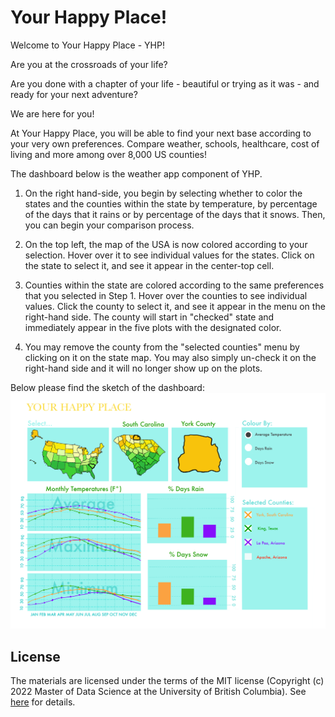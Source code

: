 # Your Happy Place!

Welcome to Your Happy Place - YHP!

Are you at the crossroads of your life?

Are you done with a chapter of your life - beautiful or trying as it was - and ready for your next adventure?

We are here for you!

At Your Happy Place, you will be able to find your next base according to your very own preferences. Compare weather, schools, healthcare, cost of living and more among over 8,000 US counties!

The dashboard below is the weather app component of YHP.

1. On the right hand-side, you begin by selecting whether to color the states and the counties within the state by temperature, by percentage of the days that it rains or by percentage of the days that it snows. Then, you can begin your comparison process.

2. On the top left, the map of the USA is now colored according to your selection. Hover over it to see individual values for the states. Click on the state to select it, and see it appear in the center-top cell.

3. Counties within the state are colored according to the same preferences that you selected in Step 1. Hover over the counties to see individual values. Click the county to select it, and see it appear in the menu on the right-hand side. The county will start in "checked" state and immediately appear in the five plots with the designated color.

4. You may remove the county from the "selected counties" menu by clicking on it on the state map. You may also simply un-check it on the right-hand side and it will no longer show up on the plots.

Below please find the sketch of the dashboard:
![Dashboard Sketch](dashboard_sketch.png)

License
-------
The materials are licensed under the terms of the MIT license (Copyright (c) 2022 Master of Data Science at the University of British Columbia). See [here](https://github.com/UBC-MDS/mental_health_in_tech_dashboard/blob/main/LICENSE) for details.
